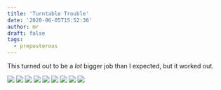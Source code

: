 ```yaml
---
title: 'Turntable Trouble'
date: '2020-06-05T15:52:36'
author: mr
draft: false
tags:
  - preposterous
---
```

This turned out to be a _lot_ bigger job than I expected, but it worked out.

  

![](/assets/74-image15.jpeg) ![](/assets/74-image16.jpeg)
![](/assets/74-image17.jpeg) ![](/assets/74-image18.jpeg)
![](/assets/74-image19.jpeg) ![](/assets/74-image20.jpeg)
![](/assets/74-image21.jpeg) ![](/assets/74-image22.jpeg)
![](/assets/74-image23.jpeg)  

